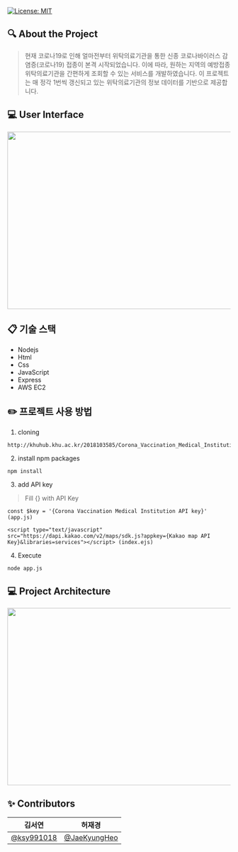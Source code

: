 [![License: MIT](https://img.shields.io/badge/License-MIT-yellow.svg)](https://opensource.org/licenses/MIT)

## 🔍 About the Project
> 현재 코로나19로 인해 얼마전부터 위탁의료기관을 통한 신종 코로나바이러스 감염증(코로나19) 접종이 본격 시작되었습니다. 
이에 따라, 원하는 지역의 예방접종 위탁의료기관을 간편하게 조회할 수 있는 서비스를 개발하였습니다. 
이 프로젝트는 매 정각 1번씩 갱신되고 있는 위탁의료기관의 정보 데이터를 기반으로 제공합니다.

## 💻 User Interface 
<img src="/uploads/c003a2a8d20b368d3c0fb07c49007251/UI예시.png"  width="800" height="400">

   
## 📋 기술 스택
- Nodejs
- Html
- Css
- JavaScript
- Express
- AWS EC2
 

## ✏️ 프로젝트 사용 방법
1. cloning
```
http://khuhub.khu.ac.kr/2018103585/Corona_Vaccination_Medical_Institution.git
```

2. install npm packages
```
npm install
```
3. add API key
> Fill {} with API Key
```
const $key = '{Corona Vaccination Medical Institution API key}' (app.js)
```
```
<script type="text/javascript" src="https://dapi.kakao.com/v2/maps/sdk.js?appkey={Kakao map API Key}&libraries=services"></script> (index.ejs)
```
4. Execute 
```
node app.js
```

## 💻 Project Architecture
<img src="/uploads/abc7fb1cd4ee2ab997956e529c24670e/프로젝트아키텍쳐.png"  width="800" height="400">

  
   
## ✨ Contributors 

| 김서연 | 허재경 |
| :----: | :----: |
| [@ksy991018](https://github.com/ksy991018) | [@JaeKyungHeo](https://github.com/JaeKyungHeo) |
 
